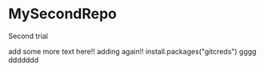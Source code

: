 # MySecondRepo
Second trial

add some more text here!!
adding again!!
install.packages("gitcreds")
gggg
ddddddd

